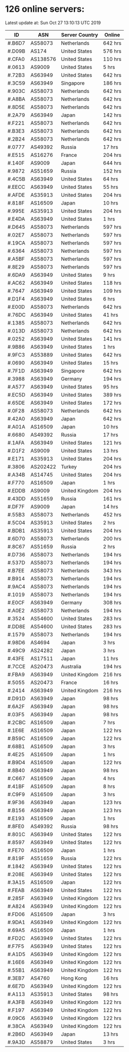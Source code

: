 # 126 online servers:

Latest update at: Sun Oct 27 13:10:13 UTC 2019

| ID | ASN | Server Country | Online |
| -- | --- | -------------- | ------ |
| #.B6D7 | AS58073 | Netherlands | 642 hrs |
| #.D09B | AS174 | United States | 576 hrs |
| #.CFA0 | AS138576 | United States | 110 hrs |
| #.0613 | AS9009 | United States | 5 hrs |
| #.72B3 | AS63949 | United States | 642 hrs |
| #.3C59 | AS63949 | Singapore | 186 hrs |
| #.903C | AS58073 | Netherlands | 642 hrs |
| #.A8BA | AS58073 | Netherlands | 642 hrs |
| #.8D5E | AS58073 | Netherlands | 642 hrs |
| #.2A79 | AS63949 | Japan | 142 hrs |
| #.F221 | AS58073 | Netherlands | 642 hrs |
| #.B3E3 | AS58073 | Netherlands | 642 hrs |
| #.2B24 | AS58073 | Netherlands | 642 hrs |
| #.0777 | AS49392 | Russia | 17 hrs |
| #.E515 | AS16276 | France | 204 hrs |
| #.140F | AS9009 | Japan | 644 hrs |
| #.9872 | AS51659 | Russia | 152 hrs |
| #.4C5B | AS63949 | United States | 64 hrs |
| #.EECC | AS63949 | United States | 55 hrs |
| #.AFDE | AS35913 | United States | 204 hrs |
| #.818F | AS16509 | Japan | 10 hrs |
| #.995E | AS35913 | United States | 204 hrs |
| #.E4DA | AS63949 | United States | 1 hrs |
| #.D645 | AS58073 | Netherlands | 597 hrs |
| #.02E7 | AS58073 | Netherlands | 597 hrs |
| #.19CA | AS58073 | Netherlands | 597 hrs |
| #.6364 | AS58073 | Netherlands | 597 hrs |
| #.A5BF | AS58073 | Netherlands | 597 hrs |
| #.8E29 | AS58073 | Netherlands | 597 hrs |
| #.6DA9 | AS63949 | United States | 9 hrs |
| #.AC62 | AS63949 | United States | 118 hrs |
| #.7647 | AS63949 | United States | 109 hrs |
| #.D1F4 | AS63949 | United States | 6 hrs |
| #.E00D | AS58073 | Netherlands | 642 hrs |
| #.76DC | AS63949 | United States | 41 hrs |
| #.1385 | AS58073 | Netherlands | 642 hrs |
| #.013D | AS58073 | Netherlands | 642 hrs |
| #.0252 | AS63949 | United States | 141 hrs |
| #.9B86 | AS63949 | United States | 1 hrs |
| #.9FC3 | AS53889 | United States | 642 hrs |
| #.0690 | AS63949 | United States | 15 hrs |
| #.7F1D | AS63949 | Singapore | 642 hrs |
| #.3988 | AS63949 | Germany | 194 hrs |
| #.A577 | AS63949 | United States | 95 hrs |
| #.EC5D | AS63949 | United States | 389 hrs |
| #.65DE | AS63949 | United States | 172 hrs |
| #.0F28 | AS58073 | Netherlands | 642 hrs |
| #.42A0 | AS63949 | Japan | 642 hrs |
| #.A01A | AS16509 | Japan | 10 hrs |
| #.6680 | AS49392 | Russia | 17 hrs |
| #.1AFA | AS63949 | United States | 121 hrs |
| #.D1F2 | AS9009 | United States | 13 hrs |
| #.E171 | AS35913 | United States | 204 hrs |
| #.3806 | AS202422 | Turkey | 204 hrs |
| #.A34B | AS14745 | United States | 204 hrs |
| #.F770 | AS16509 | Japan | 1 hrs |
| #.EDDB | AS9009 | United Kingdom | 204 hrs |
| #.43DD | AS51659 | Russia | 161 hrs |
| #.DF7F | AS9009 | Japan | 14 hrs |
| #.55B3 | AS58073 | Netherlands | 452 hrs |
| #.5C04 | AS35913 | United States | 2 hrs |
| #.BDB1 | AS35913 | United States | 204 hrs |
| #.6D70 | AS58073 | Netherlands | 200 hrs |
| #.8C67 | AS51659 | Russia | 2 hrs |
| #.D736 | AS58073 | Netherlands | 194 hrs |
| #.537D | AS58073 | Netherlands | 194 hrs |
| #.B7EE | AS58073 | Netherlands | 343 hrs |
| #.B914 | AS58073 | Netherlands | 194 hrs |
| #.9AC4 | AS58073 | Netherlands | 194 hrs |
| #.1019 | AS58073 | Netherlands | 194 hrs |
| #.E0CF | AS63949 | Germany | 308 hrs |
| #.A0E2 | AS58073 | Netherlands | 194 hrs |
| #.3524 | AS54600 | United States | 283 hrs |
| #.DD8E | AS54600 | United States | 283 hrs |
| #.1579 | AS58073 | Netherlands | 194 hrs |
| #.98D6 | AS4694 | Japan | 3 hrs |
| #.49C9 | AS24282 | Japan | 3 hrs |
| #.43FE | AS17511 | Japan | 11 hrs |
| #.7CCE | AS20473 | Australia | 194 hrs |
| #.FBA9 | AS63949 | United Kingdom | 216 hrs |
| #.5055 | AS20473 | France | 16 hrs |
| #.2414 | AS63949 | United Kingdom | 216 hrs |
| #.D91D | AS63949 | Japan | 98 hrs |
| #.6A2F | AS63949 | Japan | 98 hrs |
| #.03F5 | AS63949 | Japan | 98 hrs |
| #.2CBC | AS16509 | Japan | 7 hrs |
| #.1E6E | AS16509 | Japan | 122 hrs |
| #.B59C | AS16509 | Japan | 122 hrs |
| #.68B1 | AS16509 | Japan | 3 hrs |
| #.4E25 | AS16509 | Japan | 1 hrs |
| #.B9D4 | AS16509 | Japan | 122 hrs |
| #.8B40 | AS63949 | Japan | 98 hrs |
| #.C667 | AS16509 | Japan | 4 hrs |
| #.41BF | AS16509 | Japan | 8 hrs |
| #.C9F9 | AS16509 | Japan | 3 hrs |
| #.9F36 | AS63949 | Japan | 123 hrs |
| #.B156 | AS63949 | Japan | 123 hrs |
| #.E193 | AS16509 | Japan | 1 hrs |
| #.8FE0 | AS49392 | Russia | 98 hrs |
| #.801C | AS63949 | United States | 122 hrs |
| #.8597 | AS63949 | United States | 122 hrs |
| #.FE70 | AS16509 | Japan | 1 hrs |
| #.819F | AS51659 | Russia | 122 hrs |
| #.1842 | AS63949 | United States | 122 hrs |
| #.208E | AS63949 | United States | 122 hrs |
| #.3A15 | AS16509 | Japan | 122 hrs |
| #.FEAB | AS63949 | United States | 122 hrs |
| #.285F | AS63949 | United Kingdom | 122 hrs |
| #.A824 | AS63949 | United Kingdom | 122 hrs |
| #.FD06 | AS16509 | Japan | 3 hrs |
| #.9DA1 | AS63949 | United Kingdom | 122 hrs |
| #.69A5 | AS16509 | Japan | 1 hrs |
| #.FD2C | AS63949 | United States | 122 hrs |
| #.F7F5 | AS63949 | United States | 122 hrs |
| #.A1D5 | AS63949 | United Kingdom | 122 hrs |
| #.16E6 | AS63949 | United Kingdom | 122 hrs |
| #.55B1 | AS63949 | United Kingdom | 122 hrs |
| #.3EB7 | AS4760 | Hong Kong | 16 hrs |
| #.6E7D | AS63949 | United Kingdom | 122 hrs |
| #.A113 | AS35913 | United States | 98 hrs |
| #.A3FB | AS63949 | United Kingdom | 122 hrs |
| #.F197 | AS63949 | United Kingdom | 122 hrs |
| #.09C6 | AS63949 | United Kingdom | 122 hrs |
| #.38CA | AS63949 | United Kingdom | 122 hrs |
| #.2B6D | AS63949 | Japan | 13 hrs |
| #.9A3D | AS58879 | United States | 3 hrs |

